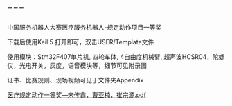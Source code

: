# ---
中国服务机器人大赛医疗服务机器人-规定动作项目一等奖

下载后使用Keil 5 打开即可，双击USER/Template文件

使用模块：Stm32F407单片机, 四轮车体, 4自由度机械臂, 超声波HCSR04，陀螺仪，光电开关，灰度，语音模块等，细节可见附录图

证书、比赛规则、现场视频可见于文件夹Appendix

[医疗规定动作一等奖—宋传鑫，曹亚楠，崔宗源.pdf](https://github.com/ChuanxinSong/---/files/12137595/default.pdf)
